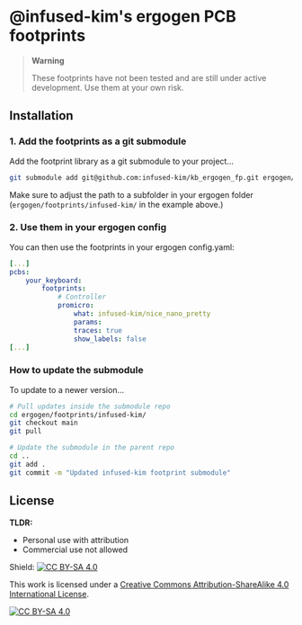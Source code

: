 # @infused-kim's ergogen PCB footprints

> **Warning**
>
> These footprints have not been tested and are still under active development. Use them at your own risk.

## Installation

### 1. Add the footprints as a git submodule

Add the footprint library as a git submodule to your project...

```bash
git submodule add git@github.com:infused-kim/kb_ergogen_fp.git ergogen/footprints/infused-kim/
```

Make sure to adjust the path to a subfolder in your ergogen folder (`ergogen/footprints/infused-kim/` in the example above.)

### 2. Use them in your ergogen config

You can then use the footprints in your ergogen config.yaml:

```yaml
[...]
pcbs:
    your_keyboard:
        footprints:
            # Controller
            promicro:
                what: infused-kim/nice_nano_pretty
                params:
                traces: true
                show_labels: false
[...]
```

### How to update the submodule

To update to a newer version...

```bash
# Pull updates inside the submodule repo
cd ergogen/footprints/infused-kim/
git checkout main
git pull

# Update the submodule in the parent repo
cd ..
git add .
git commit -m "Updated infused-kim footprint submodule"
```

## License

**TLDR:**

- Personal use with attribution
- Commercial use not allowed

Shield: [![CC BY-SA 4.0][cc-by-sa-shield]][cc-by-sa]

This work is licensed under a
[Creative Commons Attribution-ShareAlike 4.0 International License][cc-by-sa].

[![CC BY-SA 4.0][cc-by-sa-image]][cc-by-sa]

[cc-by-sa]: http://creativecommons.org/licenses/by-sa/4.0/
[cc-by-sa-image]: https://licensebuttons.net/l/by-sa/4.0/88x31.png
[cc-by-sa-shield]: https://img.shields.io/badge/License-CC%20BY--SA%204.0-lightgrey.svg
